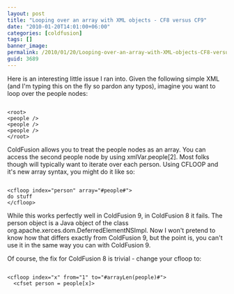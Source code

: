 ```yaml
---
layout: post
title: "Looping over an array with XML objects - CF8 versus CF9"
date: "2010-01-20T14:01:00+06:00"
categories: [coldfusion]
tags: []
banner_image: 
permalink: /2010/01/20/Looping-over-an-array-with-XML-objects-CF8-versus-CF9
guid: 3689
---
```


Here is an interesting little issue I ran into. Given the following simple XML (and I'm typing this on the fly so pardon any typos), imagine you want to loop over the people nodes:

<p>

<code>
&lt;root&gt;
&lt;people /&gt;
&lt;people /&gt;
&lt;people /&gt;
&lt;/root&gt;
</code>

<p>

ColdFusion allows you to treat the people nodes as an array. You can access the second people node by using xmlVar.people[2]. Most folks though will typically want to iterate over each person. Using CFLOOP and it's new array syntax, you might do it like so:

<p>

<code>
&lt;cfloop index="person" array="#people#"&gt;
do stuff
&lt;/cfloop&gt;
</code>

<p>

While this works perfectly well in ColdFusion 9, in ColdFusion 8 it fails. The person object is a Java object of the class org.apache.xerces.dom.DeferredElementNSImpl. Now I won't pretend to know how that differs exactly from ColdFusion 9, but the point is, you can't use it in the same way you can with ColdFusion 9.

<p>

Of course, the fix for ColdFusion 8 is trivial - change your cfloop to:

<p>

<code>
&lt;cfloop index="x" from="1" to="#arrayLen(people)#"&gt;
  &lt;cfset person = people[x]&gt;
</code>